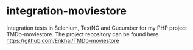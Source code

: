 # integration-moviestore
Integration tests in Selenium, TestNG and Cucumber for my PHP project TMDb-moviestore. The project repository can be found here https://github.com/Enkhai/TMDb-moviestore
